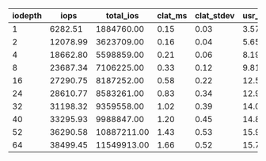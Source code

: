 | iodepth| iops| total\_ios| clat\_ms| clat\_stdev| usr\_cpu| sys\_cpu| OSD\_cpu| OSD\_mem| FIO\_cpu| FIO\_mem |
| ---| ---| ---| ---| ---| ---| ---| ---| ---| ---| ---|
 | 1  | 6282.51  | 1884760.00  | 0.15  | 0.03  | 3.57  | 3.64  | 201.34  | 10.41  | 49.92  | 0.21 |
 | 2  | 12078.99  | 3623709.00  | 0.16  | 0.04  | 5.65  | 5.92  | 278.38  | 10.80  | 83.29  | 1.01 |
 | 4  | 18662.80  | 5598859.00  | 0.21  | 0.06  | 8.19  | 7.62  | 321.13  | 10.80  | 107.82  | 1.28 |
 | 8  | 23687.34  | 7106225.00  | 0.33  | 0.12  | 9.81  | 7.98  | 339.31  | 10.80  | 120.68  | 1.55 |
 | 16  | 27290.75  | 8187252.00  | 0.58  | 0.22  | 12.55  | 8.92  | 326.16  | 10.80  | 135.70  | 1.87 |
 | 24  | 28610.77  | 8583261.00  | 0.83  | 0.34  | 12.99  | 9.08  | 305.91  | 10.80  | 135.86  | 1.92 |
 | 32  | 31198.32  | 9359558.00  | 1.02  | 0.39  | 14.09  | 9.16  | 306.66  | 10.80  | 140.79  | 2.08 |
 | 40  | 33295.93  | 9988847.00  | 1.20  | 0.45  | 14.81  | 9.30  | 315.03  | 10.80  | 145.24  | 2.13 |
 | 52  | 36290.58  | 10887211.00  | 1.43  | 0.53  | 15.99  | 9.89  | 313.85  | 10.80  | 151.59  | 2.24 |
 | 64  | 38499.45  | 11549913.00  | 1.66  | 0.52  | 15.70  | 9.67  | 328.15  | 10.80  | 152.75  | 2.35 |
